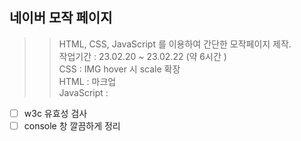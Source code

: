 ## 네이버 모작 페이지
>> HTML, CSS, JavaScript 를 이용하여 간단한 모작페이지 제작.<br>
>> 작업기간 : 23.02.20 ~ 23.02.22 (약 6시간 )<br>
>> CSS : IMG hover 시 scale 확장<br>
>> HTML : 마크업<br>
>> JavaScript :

-[ ] w3c 유효성 검사
-[ ] console 창 깔끔하게 정리 
